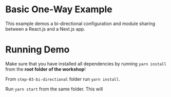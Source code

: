 # Basic One-Way Example

This example demos a bi-directional configuration and module sharing between a React.js and a Next.js app.

# Running Demo

Make sure that you have installed all dependencies by running `yarn install` from the **root folder of the workshop**!

From `step-03-bi-directional` folder run `yarn install`.

Run `yarn start` from the same folder. This will 
